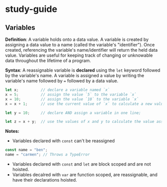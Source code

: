 # study-guide

## Variables

**Definition**: A variable holds onto a data value. A variable is created by assigning a data value to a name (called the variable's "identifier"). Once created, referencing the variable's name/identifier will return the held data value. Variables are useful for keeping track of changing or unknowable data throughout the lifetime of a program.

**Syntax**: A reassignable variable is **declared** using the `let` keyword followed by the variable's name.  A variable is assigned a value by writing the variable's name followed by `=` followed by a data value. 

```js
let x;          // declare a variable named `x`
x = 5;          // assign the value `5` to the variable `x`
x = 10;         // assign the value `10` to the variable `x`
x = x + 1;      // use the current value of `x` to calculate a new value assigned to `x`

let y = 10;     // declare AND assign a variable in one line;

let z = x + y;  // use the values of x and y to calculate the value assigned to the newly declared variable `z`
```

**Notes:** 

* Variables declared with `const` can't be reassigned

```js
const name = "ben";
name = "carmen"; // Throws a TypeError
```

* Variables declared with `const` and `let` are block scoped and are not hoisted.
* Variables decalred with `var` are function scoped, are reassignable, and have their declarations hoisted.
